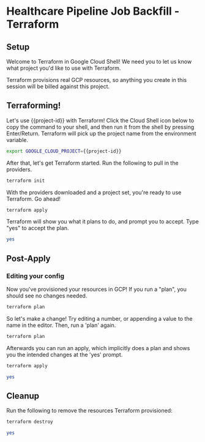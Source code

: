 # Healthcare Pipeline Job Backfill - Terraform

## Setup

<walkthrough-author name="rileykarson@google.com" analyticsId="UA-125550242-1" tutorialName="healthcare_pipeline_job_backfill" repositoryUrl="https://github.com/terraform-google-modules/docs-examples"></walkthrough-author>

Welcome to Terraform in Google Cloud Shell! We need you to let us know what project you'd like to use with Terraform.

<walkthrough-project-billing-setup></walkthrough-project-billing-setup>

Terraform provisions real GCP resources, so anything you create in this session will be billed against this project.

## Terraforming!

Let's use {{project-id}} with Terraform! Click the Cloud Shell icon below to copy the command
to your shell, and then run it from the shell by pressing Enter/Return. Terraform will pick up
the project name from the environment variable.

```bash
export GOOGLE_CLOUD_PROJECT={{project-id}}
```

After that, let's get Terraform started. Run the following to pull in the providers.

```bash
terraform init
```

With the providers downloaded and a project set, you're ready to use Terraform. Go ahead!

```bash
terraform apply
```

Terraform will show you what it plans to do, and prompt you to accept. Type "yes" to accept the plan.

```bash
yes
```


## Post-Apply

### Editing your config

Now you've provisioned your resources in GCP! If you run a "plan", you should see no changes needed.

```bash
terraform plan
```

So let's make a change! Try editing a number, or appending a value to the name in the editor. Then,
run a 'plan' again.

```bash
terraform plan
```

Afterwards you can run an apply, which implicitly does a plan and shows you the intended changes
at the 'yes' prompt.

```bash
terraform apply
```

```bash
yes
```

## Cleanup

Run the following to remove the resources Terraform provisioned:

```bash
terraform destroy
```
```bash
yes
```
